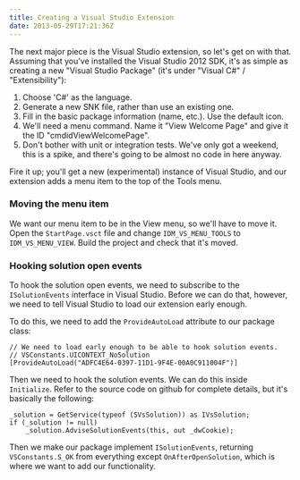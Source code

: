 ```yaml
---
title: Creating a Visual Studio Extension
date: 2013-05-29T17:21:36Z
---
```

The next major piece is the Visual Studio extension, so let's get on with that. 
Assuming that you've installed the Visual Studio 2012 SDK, it's as simple as 
creating a new "Visual Studio Package" (it's under "Visual C#" / "Extensibility"):

1. Choose 'C#' as the language.
2. Generate a new SNK file, rather than use an existing one.
3. Fill in the basic package information (name, etc.). Use the default icon.
4. We'll need a menu command. Name it "View Welcome Page" and give it the ID "cmdidViewWelcomePage".
5. Don't bother with unit or integration tests. We've only got a weekend, this is a spike, and there's going to be almost no code in here anyway.

Fire it up; you'll get a new (experimental) instance of Visual Studio, and our 
extension adds a menu item to the top of the Tools menu.

### Moving the menu item ###

We want our menu item to be in the View menu, so we'll have to move it. Open the
`StartPage.vsct` file and change `IDM_VS_MENU_TOOLS` to `IDM_VS_MENU_VIEW`. 
Build the project and check that it's moved.

### Hooking solution open events ###

To hook the solution open events, we need to subscribe to the `ISolutionEvents` 
interface in Visual Studio. Before we can do that, however, we need to tell Visual 
Studio to load our extension early enough.

To do this, we need to add the `ProvideAutoLoad` attribute to our package class:

    // We need to load early enough to be able to hook solution events.
    // VSConstants.UICONTEXT_NoSolution
    [ProvideAutoLoad("ADFC4E64-0397-11D1-9F4E-00A0C911004F")]

Then we need to hook the solution events. We can do this inside `Initialize`. Refer
to the source code on github for complete details, but it's basically the following:

    _solution = GetService(typeof (SVsSolution)) as IVsSolution;
    if (_solution != null)
        _solution.AdviseSolutionEvents(this, out _dwCookie);

Then we make our package implement `ISolutionEvents`, returning `VSConstants.S_OK`
from everything except `OnAfterOpenSolution`, which is where we want to add our
functionality.
